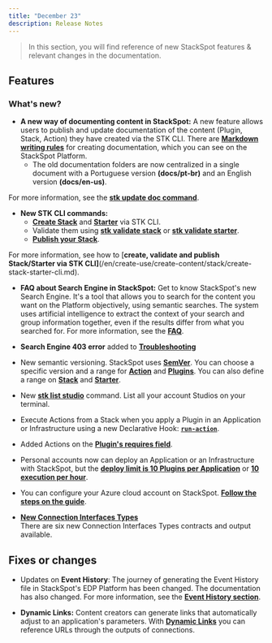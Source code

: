 ```yaml
---
title: "December 23"
description: Release Notes
---
```


> In this section, you will find reference of new StackSpot features & relevant changes in the documentation.

## **Features**

### **What's new?**

- **A new way of documenting content in StackSpot:** A new feature allows users to publish and update documentation of the content (Plugin, Stack, Action) they have created via the STK CLI. There are [**Markdown writing rules**](/en/create-use/studio/documentation) for creating documentation, which you can see on the StackSpot Platform.
    - The old documentation folders are now centralized in a single document with a Portuguese version **(docs/pt-br)** and an English version **(docs/en-us)**.

For more information, see the [**stk update doc command**](/en/home/stk-cli/commands/general-commands/#stk-update-doc).

- **New STK CLI commands:**
    - [**Create Stack**](/en/home/stk-cli/commands/stack-commands/#stk-create-stack) and [**Starter**](/en/home/stk-cli/commands/starter-commands/#stk-create-starter) via STK CLI.
    - Validate them using [**stk validate stack**](/en/home/stk-cli/commands/stack-commands) or [**stk validate starter**](/en/home/stk-cli/commands/starter-commands).
    - [**Publish your Stack**](/en/home/stk-cli/commands/stack-commands/#stk-publish-stack).

For more information, see how to [**create, validate and publish Stack/Starter via STK CLI]**(/en/create-use/create-content/stack/create-stack-starter-cli.md).

- **FAQ about Search Engine in StackSpot:** Get to know StackSpot's new Search Engine. It's a tool that allows you to search for the content you want on the Platform objectively, using semantic searches.
The system uses artificial intelligence to extract the context of your search and group information together, even if the results differ from what you searched for.
For more information, see the [**FAQ**](/en/faq#How-does-the-Search-Engine-work-on-the-StackSpot-Platform?).

- **Search Engine 403 error** added to [**Troubleshooting**](/en/home/troubleshooting)
- New semantic versioning. StackSpot uses [**SemVer**](https://devhints.io/semver). You can choose a specific version and a range for [**Action**](/en/create-use/create-content/action/add-action-stack) and [**Plugins**](/en/create-use/create-content/plugin/plugin-version). You can also define a range on [**Stack**](/en/create-use/create-content/stack/create-stack) and [**Starter**](/en/create-use/create-content/stack/create-starter).

- New [**stk list studio**](/en/home/stk-cli/commands/general-commands) command. List all your account Studios on your terminal.

- Execute Actions from a Stack when you apply a Plugin in an Application or Infrastructure using a new Declarative Hook: [**`run-action`**](/en/create-use/create-content/declarative-hooks/run-action-hook).

- Added Actions on the [**Plugin's requires field**](/en/create-use/create-content/yaml-files/plugin-yaml#specrequiresactions).

<!----- There was a limit increase from 35 to 60 characters to name the components and content like Action, Stack, Starter, Plugin, Action, Studio, etc.-->

- Personal accounts now can deploy an Application or an Infrastructure with StackSpot, but the [**deploy limit is 10 Plugins per Application**](/en/deployment/runtime-engine/app-deployment) or [**10 execution per hour**](/en/deployment/runtime-engine/deploy-infra).

- You can configure your Azure cloud account on StackSpot. [**Follow the steps on the guide**](/en/home/workspace/config-cloud-account-azure).

- [**New Connection Interfaces Types**](/en/create-use/connections/connection-interface)  
There are six new Connection Interfaces Types contracts and output available.

## **Fixes or changes**

- Updates on **Event History**: The journey of generating the Event History file in StackSpot's EDP Platform has been changed. The documentation has also changed. For more information, see the [**Event History section**](/en/home/account/organization/event-history).

- **Dynamic Links:** Content creators can generate links that automatically adjust to an application's parameters. With [**Dynamic Links**](/en/create-use/create-content/plugin/dynamic-links) you can reference URLs through the outputs of connections.